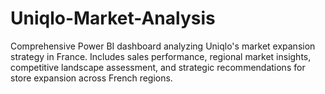 # Uniqlo-Market-Analysis
Comprehensive Power BI dashboard analyzing Uniqlo's market expansion strategy in France. Includes sales performance, regional market insights, competitive landscape assessment, and strategic recommendations for store expansion across French regions.
